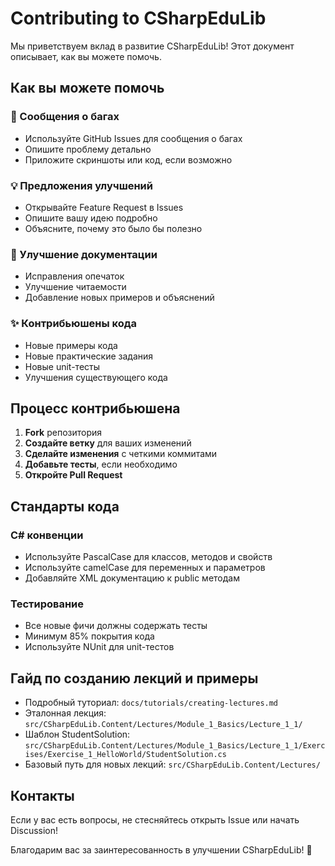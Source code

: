 # Contributing to CSharpEduLib

Мы приветствуем вклад в развитие CSharpEduLib! Этот документ описывает, как вы можете помочь.

## Как вы можете помочь

### 🐛 Сообщения о багах
- Используйте GitHub Issues для сообщения о багах
- Опишите проблему детально
- Приложите скриншоты или код, если возможно

### 💡 Предложения улучшений
- Открывайте Feature Request в Issues
- Опишите вашу идею подробно
- Объясните, почему это было бы полезно

### 📝 Улучшение документации
- Исправления опечаток
- Улучшение читаемости
- Добавление новых примеров и объяснений

### ✨ Контрибьюшены кода
- Новые примеры кода
- Новые практические задания
- Новые unit-тесты
- Улучшения существующего кода

## Процесс контрибьюшена

1. **Fork** репозитория
2. **Создайте ветку** для ваших изменений
3. **Сделайте изменения** с четкими коммитами
4. **Добавьте тесты**, если необходимо
5. **Откройте Pull Request**

## Стандарты кода

### C# конвенции
- Используйте PascalCase для классов, методов и свойств
- Используйте camelCase для переменных и параметров
- Добавляйте XML документацию к public методам

### Тестирование
- Все новые фичи должны содержать тесты
- Минимум 85% покрытия кода
- Используйте NUnit для unit-тестов

## Гайд по созданию лекций и примеры
- Подробный туториал: `docs/tutorials/creating-lectures.md`
- Эталонная лекция: `src/CSharpEduLib.Content/Lectures/Module_1_Basics/Lecture_1_1/`
- Шаблон StudentSolution: `src/CSharpEduLib.Content/Lectures/Module_1_Basics/Lecture_1_1/Exercises/Exercise_1_HelloWorld/StudentSolution.cs`
- Базовый путь для новых лекций: `src/CSharpEduLib.Content/Lectures/`

## Контакты

Если у вас есть вопросы, не стесняйтесь открыть Issue или начать Discussion!

Благодарим вас за заинтересованность в улучшении CSharpEduLib! 🚀